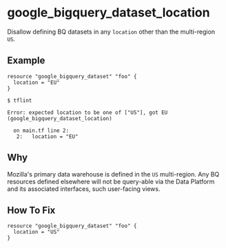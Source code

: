 # google_bigquery_dataset_location

Disallow defining BQ datasets in any `location` other than the multi-region `US`.

## Example

```hcl
resource "google_bigquery_dataset" "foo" {
  location = "EU"
}
```

```
$ tflint

Error: expected location to be one of ["US"], got EU (google_bigquery_dataset_location)

  on main.tf line 2:
   2:   location = "EU"

```

## Why

Mozilla's primary data warehouse is defined in the `US` multi-region. Any BQ
resources defined elsewhere will not be query-able via the Data Platform and
its associated interfaces, such user-facing views.

## How To Fix

```hcl
resource "google_bigquery_dataset" "foo" {
  location = "US"
}
```
